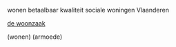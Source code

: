 wonen betaalbaar kwaliteit sociale woningen Vlaanderen

[de woonzaak](https://www.woonzaak.be/wooneisen/)

(wonen) (armoede) 

